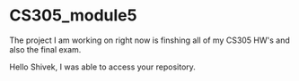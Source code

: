 # CS305_module5
The project I am working on right now is finshing all of my CS305 HW's and also the final exam.

Hello Shivek, I was able to access your repository.
